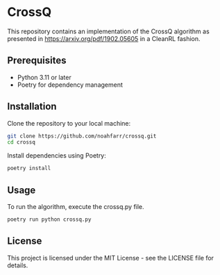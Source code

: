 # CrossQ

This repository contains an implementation of the CrossQ algorithm as presented in https://arxiv.org/pdf/1902.05605 in a CleanRL fashion. 

## Prerequisites

- Python 3.11 or later
- Poetry for dependency management

## Installation

Clone the repository to your local machine:

```bash
git clone https://github.com/noahfarr/crossq.git
cd crossq
```

Install dependencies using Poetry:
```bash
poetry install
```

## Usage

To run the algorithm, execute the crossq.py file.

```bash
poetry run python crossq.py
```

## License

This project is licensed under the MIT License - see the LICENSE file for details.
